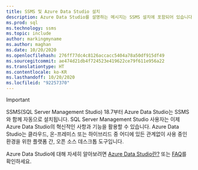 ```yaml
---
title: SSMS 및 Azure Data Studio 설치
description: Azure Data Studio를 설명하는 메시지는 SSMS 설치에 포함되어 있습니다.
ms.prod: sql
ms.technology: ssms
ms.topic: include
author: markingmyname
ms.author: maghan
ms.date: 10/20/2020
ms.openlocfilehash: 276ff77dc4c8126accacc5404a78a50df915df49
ms.sourcegitcommit: ae474d21db4f724523e419622ce79f611e956a22
ms.translationtype: HT
ms.contentlocale: ko-KR
ms.lasthandoff: 10/20/2020
ms.locfileid: "92257370"
---
```

> [!Important]
> SSMS(SQL Server Management Studio) 18.7부터 Azure Data Studio는 SSMS와 함께 자동으로 설치됩니다. SQL Server Management Studio 사용자는 이제 Azure Data Studio의 혁신적인 사항과 기능을 활용할 수 있습니다. Azure Data Studio는 클라우드, 온-프레미스 또는 하이브리드 중 어디에 있든 관계없이 사용 중인 환경을 위한 플랫폼 간, 오픈 소스 데스크톱 도구입니다.
>
> Azure Data Studio에 대해 자세히 알아보려면 [Azure Data Studio란?](../azure-data-studio/what-is.md) 또는 [FAQ](../azure-data-studio/faq.md)를 확인하세요.